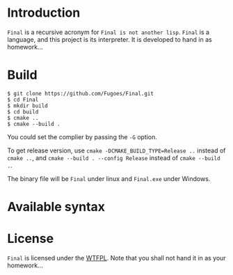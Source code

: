 # Introduction

`Final` is a recursive acronym for `Final is not another lisp`. `Final` is a language, and this project is its interpreter. It is developed to hand in as homework...

# Build

```
$ git clone https://github.com/Fugoes/Final.git
$ cd Final
$ mkdir build
$ cd build
$ cmake ..
$ cmake --build .
```

You could set the complier by passing the `-G` option.

To get release version, use `cmake -DCMAKE_BUILD_TYPE=Release ..` instead of `cmake ..`, and `cmake --build . --config Release` instead of `cmake --build .`.

The binary file will be `Final` under linux and `Final.exe` under Windows.

# Available syntax

# License

`Final` is licensed under the [WTFPL](http://www.wtfpl.net/). Note that you shall not hand it in as your homework...
